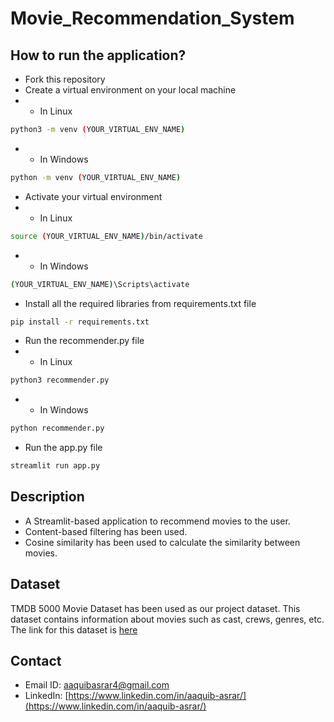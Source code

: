 # Movie_Recommendation_System
## How to run the application?
* Fork this repository
* Create a virtual environment on your local machine
* * In Linux
```bash
python3 -m venv (YOUR_VIRTUAL_ENV_NAME)
```
* * In Windows
```bash
python -m venv (YOUR_VIRTUAL_ENV_NAME)
```
* Activate your virtual environment
* * In Linux
```bash
source (YOUR_VIRTUAL_ENV_NAME)/bin/activate
```
* * In Windows
```bash
(YOUR_VIRTUAL_ENV_NAME)\Scripts\activate
```
* Install all the required libraries from requirements.txt file
```bash
pip install -r requirements.txt
```
* Run the recommender.py file
* * In Linux
```bash
python3 recommender.py
```
* * In Windows
```bash
python recommender.py
```
* Run the app.py file
```bash
streamlit run app.py
```

## Description
- A Streamlit-based application to recommend movies to the user.
- Content-based filtering has been used.
- Cosine similarity has been used to calculate the similarity between movies.

## Dataset
TMDB 5000 Movie Dataset has been used as our project dataset. This dataset contains information about movies such as cast, crews, genres, etc. The link for this dataset is [here](https://www.kaggle.com/datasets/tmdb/tmdb-movie-metadata)

## Contact
* Email ID: [aaquibasrar4@gmail.com](mailto:aaquibasrar4@gmail.com)
* LinkedIn: [https://www.linkedin.com/in/aaquib-asrar/](https://www.linkedin.com/in/aaquib-asrar/)
